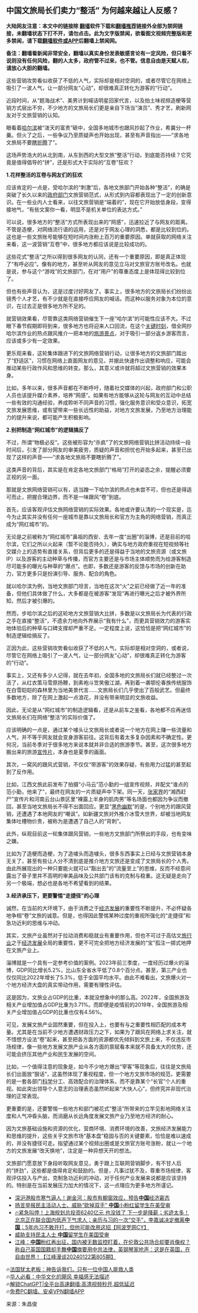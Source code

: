  <!-- 面包屑导航 --> <h2>中国文旅局长们卖力“整活” 为何越来越让人反感？</h2> <p class="notice"><b>大陆网友注意：本文中的链接除 <a href="https://github.com/bannedbook/fanqiang" >翻墙</a>软件下载和<a href="https://github.com/killgcd/justmysocks/blob/master/README.md">翻墙推荐</a>链接外全部为禁网链接，未翻墙状态下打不开，请勿点击。此为文字版禁闻，欲看图文视频完整版和更多禁闻，请下载<a href="https://github.com/bannedbook/fanqiang">翻墙软件或APP</a>后翻墙上禁闻网。</p><p>备注：翻墙看新闻非常安全，翻墙以真实身份发表敏感言论有一定风险，但只看不说则没有任何风险，翻的人太多，政府管不过来，也不管。信息自由是天赋人权，请放心大胆的翻墙。</b></p>  <div class="entry"> <p>这些营销攻势看似收获了不低的人气，实际却是相对空洞的，或者尽管它在网络上吸引了一波人气，让一部分网友“心动”，却很难真正转化为游客的“行动”。‍</p> <p>近段时间，从“题海战术”、美男计到喊话明星回家代言，以及拍土味视频造梗等营销方式层出不穷，不少地方的文旅局长们更是亲自下场当“演员”、秀才艺，刷新网友对于文旅营销的认知。</p> <p>眼看着<a href="https://www.bannedbook.org/bnews/tag/%e5%93%88%e5%b0%94%e6%bb%a8/" class="st_tag internal_tag" rel="tag" title="标签 哈尔滨 下的日志">哈尔滨</a>被“泼天的富贵”砸中，全国多地城市也跟风抄起了作业，希冀分一杯羹。但火了之后，一些争议乃至质疑声也开始出现，甚至有声音指出——“求各地文旅局不要<a href="https://www.bannedbook.org/bnews/tag/%E7%9E%8E%E6%8A%98%E8%85%BE/" class="st_tag internal_tag" rel="tag" title="标签 瞎折腾 下的日志">瞎折腾</a>了”。</p> <p>这场声势浩大的从北到南，从东到西的大型文旅“整活”行动，到底能否持续？它究竟是值得倡导的“拼”，还是形式大于实际的“互卷”狂欢？</p> <p><strong>1.花样整活的互卷与网友们的狂欢</strong></p> <p>应该肯定的一点是，受哈尔滨的“刺激”后，各地文旅部门开始各种“整活”，的确是突破了长久以来的<a href="https://www.bannedbook.org/bnews/tag/%E6%94%BF%E5%BA%9C%E9%83%A8%E9%97%A8/" class="st_tag internal_tag" rel="tag" title="标签 政府部门 下的日志">政府部门</a>文旅营销范式，从形式到内容都表现出了一定的创新意识。在一些业内人士看来，以往文旅营销是“端着的”，现在它开始放低身段，变得接地气，“有些文案你一看，明显不是机关单位的表达方式。”</p> <p>可以说，很多地方的“整活”方式所表现出来的“网感”，迅速拉近了与网友的距离。不管是造梗，对网络流行语的运用，还是对于网友心理的洞悉，都是比较到位的。这也是一些文旅账号能够在短时间内涨粉上百万的重要原因。单就获取的网络关注来看，这一波营销“互卷”中，很多地方都应该说是比较成功的。</p> <p>这些花式“整活”之所以得到很多网友的认同，还有一个重要原因，即是真正体现了“有呼必应”。像有的地方，甚至听从网友的意见立马对文旅官方账号改名。也就是说，参与这个“游戏”的文旅部门，在对“用户”的尊重态度上是体现得比较到位了。</p> <p>但也有些声音认为，这是过度讨好网友了。事实上，很多地方的文旅局长们纷纷出镜秀个人才艺，有不少就是在直接呼应网友的喊话。而这种以服务对象为本位的意识，在过去正是很多地方所不足的。</p> <p>就营销效果看，尽管靠这类网络营销催生下一座“哈尔滨”的可能性应该不大。不过眼下春节假期即将到来，很多地方也将迎来人口回流，在这个<span class='wp_keywordlink'><a href="https://www.bannedbook.org/forum2/topic151.html" title="关键时刻：李鹏日记" target="_blank">关键时刻</a></span>，借全网抄哈尔滨作业的热点跟风推介一把本地的<a href="https://www.bannedbook.org/bnews/tag/%E6%97%85%E6%B8%B8%E6%99%AF%E7%82%B9/" class="st_tag internal_tag" rel="tag" title="标签 旅游景点 下的日志">旅游景点</a>，对于吸引一部分返乡游客而言，应该或多少有一定效果。</p> <p>更乐观来看，这轮集体跟进下的文旅网络营销行动，让很多地方的文旅部门踏出了“舒适区”，习惯在网络上直面网友的意见，并据此快速作出调整和响应，可能会推动某些行政作风和思维的转变。那么，其意义或许就将超过文旅营销的效果本身。</p> <p>比如，多年以来，很多声音都在不断呼吁，随着社交媒体的兴起，政府部门和公职人员也该提升媒介素养，培养“网感”。如果有地方能够从这轮与网友的互动中总结一些有效的沟通经验，养成聆听不同声音的习惯，强化服务意识和受众意识，拓宽文旅发展思维，或有望带来一些长远性的助益，对地方文旅发展，乃至地方治理能力的提升来说，都可能产生积极影响。</p> <p><strong>2.别把制造“网红城市”的逻辑搞反了</strong></p> <p>不过，所谓“物极必反”。这些被形容为“杀疯”了的文旅网络营销比拼活动持续一段时间后，引发了部分网友的审美疲劳，质疑的声音和担忧也开始多起来，甚至已出现了这样的声音——“求各地文旅局不要瞎折腾了”。</p> <p>这类声音的背后，其实是在肯定各地文旅部门“格局”打开的姿态之余，提醒必须要正视的另一面。</p> <p>那就是文旅网络营销可以有，适当蹭一下哈尔滨的热点也未尝不可，但也还是得适可而止，把握合理边界，而不是一味跟风“卷”到底。</p> <p>首先，应该客观评估文旅网络营销的实际效果。各地或许要认清的一个现实是，迄今为止其实并没有任何一座城市是靠以文旅局长和官方为主角的网络营销，而真正成为“网红城市”的。</p> <p>无论是之前被称为“网红城市”鼻祖的西安、去年一度“出圈”的淄博，还是目前的哈尔滨，它们之所以火起来（暂不论能否持久），确实与地方政府重视在短视频等社交媒介上的造势有直接关系，但背后更多的还是得益于当地的文旅资源（或文旅IP）以及游客的主动种草与传播，而官方主要还是与市场主体顺势而为给游客制造尽可能多的曝光与种草的“爆点”。也即，多数还是游客的反馈与市场的创新在助力，官方更多只是扮演引导、服务、配合的角色。</p> <p>就以哈尔滨为例，当地文旅部门坦言，当地在这次“火”之前已经做了近一年的准备，但他们具体做了什么，大多都是在被游客“发现”再进行曝光之后才被外界所知，然后才被引爆的。</p> <p>然而，步哈尔滨之后的这轮地方文旅营销大比拼，多数是以文旅局长为代表的行政之手在直接“整活”，不遗余力地向外界展示“我有什么”，而更具营销效力的游客实地体验后的种草与口碑支撑却严重不足。一定程度上说，这恰恰是把“网红城市”的制造逻辑给搞反了。</p>  <p>正因为此，这些营销攻势看似收获了不低的人气，实际却是相对空洞的，或者说，尽管它在网络上吸引了一波人气，让一部分网友“心动”，却很难真正转化为游客的“行动”。</p> <p>事实上，又还有多少人记得，就在去年初，全国多地的文旅局长们就已经整过一次活了，从红衣策马雪原扬鞭，到素袍斗笠笑傲江湖，再到着一袭鄂伦春族传统服饰在白雪皑皑的森林里为当地美景代言……文旅局长们几乎使出了百般武艺。但最终多数地方，除了在网上激起一点浪花，并没有带来明显的文旅收益。</p> <p>因此，无论是从“网红城市”的制造逻辑看，还是从前车之鉴看，各地都不应再迷信文旅局长们在网络“整活”的实际价值了。</p> <p>应该明确的一点是，通过某个噱头让文旅局长或者说一个地方在网上赚一些流量和人气，并不等于网友就会变身游客前往。这背后有着太多复杂因素和不确定性。更何况，当前冬季对于很多地方来说本就并非合适的旅游季节。甚至，这次很多地方搬出来的旅游<a href="https://www.bannedbook.org/bnews/tag/%E5%AE%A3%E4%BC%A0%E7%89%87/" class="st_tag internal_tag" rel="tag" title="标签 宣传片 下的日志">宣传片</a>，本身也是夏季的画面。</p> <p>其次，一窝风的跟风式营销，不仅仅“带游客”的效果存疑，有些用力过猛的甚至起到了反作用。</p> <p>比如，江西文旅此前发布了拍摄“小马云”范小勤的一组宣传视频，并配文“谁点的范小勤，他来了”，最终在网友的一片质疑声中下架。同一天，<a href="https://www.bannedbook.org/bnews/tag/%e5%bc%a0%e5%ae%b6%e7%95%8c/" class="st_tag internal_tag" rel="tag" title="标签 张家界 下的日志">张家界</a>的“湘西赶尸”宣传片和河南云台山景区里“裸露上半身的肌肉男”等名场面也都因为争议而撤回，甚至当地文旅局长不得不出面回应。更显“<span class='wp_keywordlink'><a href="https://www.bannedbook.org/forum2/topic933.html" title="《红色幽默与黑色幽默——人民中国史》" target="_blank">黑色幽默</a></span>”的是，个别地方的跟风营销，还遭遇了本地网友的“嘲讽”。如新疆文旅对外推介冰雪大世界，却被当地网友集体吐槽物价贵，被称为是遭遇了自己人的“背刺”。</p> <p>此外，纵观目前这一轮集体跟风营销，一些地方文旅部门所祭出的手段，也有变味之嫌。</p> <p>比如为了造梗而造梗，为了造噱头而造噱头，很多东西事实上已经与文旅营销本身无关了，甚至有些让人分不清到底是推介地方文旅还是变成了文旅局长的个人秀。由此所展现出的一种只要能火就可以“豁出去”的“流量至上”的思维，反而不经意间露出了骨子里并不高明的审美品味及公共部门该有的克制与稳重。这无疑是走向了另一个极端，想必也是各地不希望看到的结果。</p> <p><strong>3.经济承压下，更要警惕“走捷径”的心理</strong></p> <p>诚然，在当前的大环境下，由于消费之于<span class='wp_keywordlink'><a href="https://www.bannedbook.org/forum2/topic869.html" title="宪政、法治和经济发展——走向市场经济的制度保障" target="_blank">经济发展</a></span>的重要性不断提升，不必怀疑各地争相“卷”文旅的诚意。但是，也得因此警惕某种过度的重视所强化的“走捷径”和急功近利的思维与冲动。</p>  <p>其实，文旅产业虽然对于拉动消费和稳就业有重要作用，但也不可过于高估文<a href="https://www.bannedbook.org/bnews/tag/%E6%97%85%E8%A1%8C%E4%B8%9A/" class="st_tag internal_tag" rel="tag" title="标签 旅行业 下的日志">旅行业</a>之于<a href="https://www.bannedbook.org/bnews/tag/%E7%BB%8F%E6%B5%8E%E5%8F%91%E5%B1%95/" class="st_tag internal_tag" rel="tag" title="标签 经济发展 下的日志">经济发展</a>全局的重要性，更不可完全把地方经济发展的“宝”孤注一掷式地押在文旅产业上。</p> <p>淄博就是一个具有一定参考价值的案例。2023年前三季度，一度经历过爆火的淄博，GDP同比增长5.2%，比山东全省水平低了0.8个百分点。甚至，第三产业也仅仅同比2022年增长了5.3%，低于全国平均水平。由此不难看出，文旅爆火对一个地方经济大盘的真实带动作用，需要有理性评估。</p> <p>这是因为，文旅业占GDP的比重，本就没想象中的那么高。2022年，全国旅游及相关产业增加值占GDP比重为3.71%。而即便是疫情前的2019年，全国旅游及相关产业增加值占GDP的比重也仅有4.56%。</p> <p>可见，发展文旅产业固然重要，但在投入上，也要有与之重要性相匹配的成本考量。尤其是在当前不少地方遭遇财政压力之下，如果为了跟风在网络上求关注，就不惜想方设法“卷”起来，甚至把各方面的资源都优先倾斜到文旅上来，不仅违反市场规律，像一些地方发展文旅产业从各方面的禀赋看本来就不具备太大的优势，还可能会挤压其他产业和民生发展的空间。</p> <p>比如，一个值得注意的现象是，如今不少地方爆出“宰客”等现象后，往往是文旅局长们出面放“狠话”，这虽然体现了重视程度，但一个地方文旅市场的规范，更需要的是一套各部门<span class='wp_keywordlink'><a href="https://www.bannedbook.org/forum11/topic309.html" title="禁片：“科学”的棍子" target="_blank">科学</a></span>分工、高效配合的治理体系，而不是靠某个“长官”个人的重视。如此突出领导个人意志的治理表态虽然听起来“大快人心”，但终究并非现代治理的正常表现。</p> <p>更重要的是，还要警惕一些地方和部门被花式“整活”所带来的立竿见影地网络关注度和人气冲昏头脑，而消磨从长远角度发展文旅产业乃至地方经济的耐心。</p> <p>因为文旅基础设施和资源的优化，营商环境、消费环境的改善，文旅经济发展能力和思维的提升，这些关乎文旅市场“基本盘”稳固与否的关键要素，恰恰是难以速成的，并没有捷径可走。指望通过某个视频出圈或是文旅官方账号涨粉，就让一个地方的文旅发展“改天换地”，注定是一种异想天开的想法。</p> <p>文旅部门愿意放下身段听取网友意见，勇于跟上互联网营销脚步，有不甘人后的“拼劲”，这些都是值得肯定和鼓励的。但是，凡事过犹不及，尊重市场规律，客观评估投入与产出，克制急功近利的冲动，对于任何产业发展来说都是应该坚持的。特别是在当前发展压力加大的情况下，这一点理应为更多地方所谨记。</p> <!--<div id="taboola-mid-1"></div>--><ul class='op-related-articles' title='相关阅读'> <li><a href='https://www.bannedbook.org/bnews/finance/20240123/1991516.html' target='_blank'>深沪港股市寒气逼人！谢金河：股市有櫉窗效应，预告<b>中国</b>经济窘态</a></li> <li><a href='https://www.bannedbook.org/bnews/cnnews/20240123/1991513.html' target='_blank'>扬言举报民主活动人士、威胁“砍掉双手” <b>中国</b>小粉红留学生在美受审</a></li> <li><a href='https://www.bannedbook.org/bnews/bannedvideo/20240123/1991503.html' target='_blank'>🔥紧急叫停！上海规划总投资6240亿元 也没钱了 下一步是降薪；劣迹太多！北京正在联合国内低声下气求人；亲历与习的一次“交手”，李嘉诚决定撤离<b>中国</b>；5年内习不敢开打，但他可能改用这招【阿波罗网CY】</a></li> <li><a href='https://www.bannedbook.org/bnews/ccpdope/20240123/1991502.html' target='_blank'>威胁支持民主人士 <b>中国</b>留学生在美国受审</a></li> <li><a href='https://www.bannedbook.org/bnews/cbnews/20240123/1991499.html' target='_blank'>江峰：<b>中国</b>粉红再出征，国内被无数监控盯着，在伦敦公共场合却要肖像权？称自己英国国籍却手舞<b>中国</b>旗要用中共法律，英钢琴家呛声：这是在英国，在自由世界！【江峰漫谈20240122第805期】</a></li> </ul> <p class="texttj"> 🔥<a href="https://www.bannedbook.org/bnews/ssgc/20230219/1850782.html" target="_blank">法国犹太老板：神告诉我们，只有一位中国人能救人类</a><br/> 🔥<a href="https://www.bannedbook.org/bnews/comments/20220220/1694796.html" target="_blank">华人必看：中华文化的飓风 幸福感无法描述</a><br/> 🔥<a href="https://github.com/bannedbook/fanqiang/wiki/V2ray%E6%9C%BA%E5%9C%BA" target="_blank">解锁ChatGPT|全平台高速翻墙:高清视频秒开,超低延迟</a><br/> 🔥<a href="https://github.com/bannedbook/fanqiang/wiki/%E7%A6%81%E9%97%BB%E7%BD%91%E5%AE%89%E5%8D%93%E7%BF%BB%E5%A2%99%E6%96%B0%E9%97%BBAPP" target="_blank">免费PC翻墙、安卓VPN翻墙APP</a><br/> </p><p class="src-info">来源：朱昌俊 </p> <a name='sharetosocial'></a> <div style="margin-bottom:5px;padding-bottom:5px;clear:both"> <div id="archive-pix-1" class="banner-ads"> <!-- AuctionX Display platform tag START --> <div id="27602x728x90x621x_ADSLOT1" clicktrack="%%CLICK_URL_ESC%%"></div>  <!-- AuctionX Display platform tag END --> </div> <div id="archive-pix-2" class="banner-ads"> <!-- AuctionX Display platform tag START --> <div id="27556x300x250x621x_ADSLOT1" clicktrack="%%CLICK_URL_ESC%%" style="margin:0 auto;text-align:center"></div>  <!-- AuctionX Display platform tag END --> </div> </div>  <div id="archive-pix-1" class="banner-ads"> <!-- AuctionX Display platform tag START --> <div id="27603x728x90x621x_ADSLOT1" clicktrack="%%CLICK_URL_ESC%%"></div>  <!-- AuctionX Display platform tag END --> </div> </div><!--END ENTRY--> 